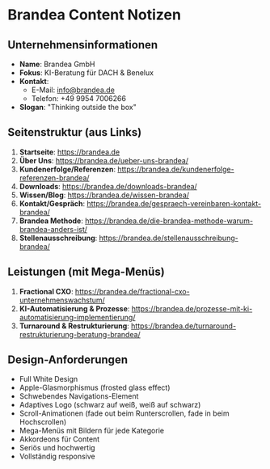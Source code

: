 # Brandea Content Notizen

## Unternehmensinformationen
- **Name**: Brandea GmbH
- **Fokus**: KI-Beratung für DACH & Benelux
- **Kontakt**: 
  - E-Mail: info@brandea.de
  - Telefon: +49 9954 7006266
- **Slogan**: "Thinking outside the box"

## Seitenstruktur (aus Links)
1. **Startseite**: https://brandea.de
2. **Über Uns**: https://brandea.de/ueber-uns-brandea/
3. **Kundenerfolge/Referenzen**: https://brandea.de/kundenerfolge-referenzen-brandea/
4. **Downloads**: https://brandea.de/downloads-brandea/
5. **Wissen/Blog**: https://brandea.de/wissen-brandea/
6. **Kontakt/Gespräch**: https://brandea.de/gespraech-vereinbaren-kontakt-brandea/
7. **Brandea Methode**: https://brandea.de/die-brandea-methode-warum-brandea-anders-ist/
8. **Stellenausschreibung**: https://brandea.de/stellenausschreibung-brandea/

## Leistungen (mit Mega-Menüs)
1. **Fractional CXO**: https://brandea.de/fractional-cxo-unternehmenswachstum/
2. **KI-Automatisierung & Prozesse**: https://brandea.de/prozesse-mit-ki-automatisierung-implementierung/
3. **Turnaround & Restrukturierung**: https://brandea.de/turnaround-restrukturierung-beratung-brandea/

## Design-Anforderungen
- Full White Design
- Apple-Glasmorphismus (frosted glass effect)
- Schwebendes Navigations-Element
- Adaptives Logo (schwarz auf weiß, weiß auf schwarz)
- Scroll-Animationen (fade out beim Runterscrollen, fade in beim Hochscrollen)
- Mega-Menüs mit Bildern für jede Kategorie
- Akkordeons für Content
- Seriös und hochwertig
- Vollständig responsive
